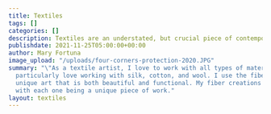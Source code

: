 ```yaml
---
title: Textiles
tags: []
categories: []
description: Textiles are an understated, but crucial piece of contemporary art.
publishdate: 2021-11-25T05:00:00+00:00
author: Mary Fortuna
image_upload: "/uploads/four-corners-protection-2020.JPG"
summary: "\"As a textile artist, I love to work with all types of materials, but I
  particularly love working with silk, cotton, and wool. I use the fibers to create
  unique art that is both beautiful and functional. My fiber creations are all handmade,
  with each one being a unique piece of work."
layout: textiles
---
```

